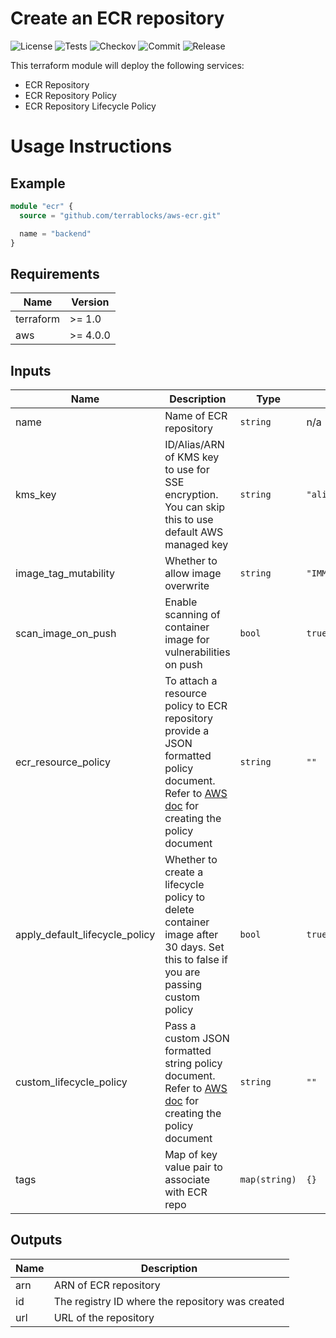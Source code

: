 # Create an ECR repository

![License](https://img.shields.io/github/license/terrablocks/aws-ecr?style=for-the-badge) ![Tests](https://img.shields.io/github/actions/workflow/status/terrablocks/aws-ecr/tests.yml?branch=main&label=Test&style=for-the-badge) ![Checkov](https://img.shields.io/github/actions/workflow/status/terrablocks/aws-ecr/checkov.yml?branch=main&label=Test&style=for-the-badge) ![Commit](https://img.shields.io/github/last-commit/terrablocks/aws-ecr?style=for-the-badge) ![Release](https://img.shields.io/github/v/release/terrablocks/aws-ecr?style=for-the-badge)

This terraform module will deploy the following services:
- ECR Repository
- ECR Repository Policy
- ECR Repository Lifecycle Policy

# Usage Instructions
## Example
```terraform
module "ecr" {
  source = "github.com/terrablocks/aws-ecr.git"

  name = "backend"
}
```

## Requirements

| Name | Version |
|------|---------|
| terraform | >= 1.0 |
| aws | >= 4.0.0 |

## Inputs

| Name | Description | Type | Default | Required |
|------|-------------|------|---------|:--------:|
| name | Name of ECR repository | `string` | n/a | yes |
| kms_key | ID/Alias/ARN of KMS key to use for SSE encryption. You can skip this to use default AWS managed key | `string` | `"alias/aws/ecr"` | no |
| image_tag_mutability | Whether to allow image overwrite | `string` | `"IMMUTABLE"` | no |
| scan_image_on_push | Enable scanning of container image for vulnerabilities on push | `bool` | `true` | no |
| ecr_resource_policy | To attach a resource policy to ECR repository provide a JSON formatted policy document. Refer to [AWS doc](https://docs.aws.amazon.com/AmazonECR/latest/userguide/repository-policy-examples.html) for creating the policy document | `string` | `""` | no |
| apply_default_lifecycle_policy | Whether to create a lifecycle policy to delete container image after 30 days. Set this to false if you are passing custom policy | `bool` | `true` | no |
| custom_lifecycle_policy | Pass a custom JSON formatted string policy document. Refer to [AWS doc](https://docs.aws.amazon.com/AmazonECR/latest/userguide/LifecyclePolicies.html#lifecycle_policy_parameters) for creating the policy document | `string` | `""` | no |
| tags | Map of key value pair to associate with ECR repo | `map(string)` | `{}` | no |

## Outputs

| Name | Description |
|------|-------------|
| arn | ARN of ECR repository |
| id | The registry ID where the repository was created |
| url | URL of the repository |
